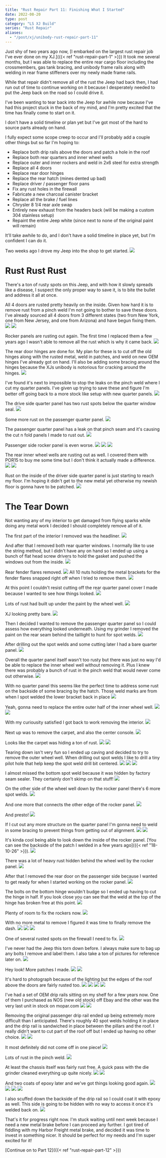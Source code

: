 ```yaml
---
title: "Rust Repair Part 11: Finishing What I Started"
date: 2022-08-20
type: post
category: "LS XJ Build"
series: "Rust Repair"
aliases:
  - "/post/xj/unibody-rust-repair-part-11"
---
```


Just shy of two years ago now, [I embarked on the largest rust repair job I've ever done on my XJ.]({{< ref "rust-repair-part-1" >}}) It took me several months, but I was able to replace the entire rear cargo floor including the crossmembers, gas tank bracing, and unibody frame rails along with welding in rear frame stiffeners over my newly made frame rails.

While that repair didn't remove all of the rust the Jeep had back then, I had run out of time to continue working on it because I desperately needed to put the Jeep back on the road so I could drive it.

I've been wanting to tear back into the Jeep for awhile now because I've had this project stuck in the back of my mind, and I'm pretty excited that the time has finally come to start on it.

I don't have a solid timeline or plan yet but I've got most of the hard to source parts already on hand.

I fully expect some scope creep to occur and I'll probably add a couple other things but so far I'm hoping to:

- Replace both drip rails above the doors and patch a hole in the roof
- Replace both rear quarters and inner wheel wells
- Replace outer and inner rockers and weld in 2x6 steel for extra strength
- Replace all 4 doors
- Replace rear door hinges
- Replace the rear hatch (mines dented up bad)
- Replace driver / passenger floor pans
- Fix any rust holes in the firewall
- Fabricate a new charcoal canister bracket
- Replace all the brake / fuel lines
- Chrysler 8 1/4 rear axle swap
- Entirely new exhaust from the headers back (will be making a custom 304 stainless setup)
- Repaint the entire Jeep white (since next to none of the original paint will remain)

It'll take awhile to do, and I don't have a solid timeline in place yet, but I'm confident I can do it.

Two weeks ago I drove my Jeep into the shop to get started.
![](images/1.jpg)

# Rust Rust Rust

There's a ton of rusty spots on this Jeep, and with how it slowly spreads like a disease, I suspect the only proper way to save it, is to bite the bullet and address it all at once.

All 4 doors are rusted pretty heavily on the inside. Given how hard it is to remove rust from a pinch weld I'm not going to bother to save these doors. I've already sourced all 4 doors from 3 different states (two from New York, one from New Jersey, and one from Arizona) and have begun fixing them.
![](images/2.jpg)
![](images/5.jpg)

Rocker panels are rusting out again. The first time I replaced them a few years ago I wasn't able to remove all the rust which is why it came back.
![](images/3.jpg)

The rear door hinges are done for. My plan for these is to cut off the old hinges along with the rusted metal, weld in patches, and weld on new OEM hinges I've already got on hand. I'll also be adding some bracing around the hinges because the XJs unibody is notorious for cracking around the hinges.
![](images/4.jpg)

I've found it's next to impossible to stop the leaks on the pinch weld where I cut my quarter panels. I've given up trying to save these and figure I'm better off going back to a more stock like setup with new quarter panels.
![](images/6.jpg)

The drive side quarter panel has two rust spots below the quarter window seal.
![](images/7.jpg)

Some more rust on the passenger quarter panel.
![](images/8.jpg)

The passenger quarter panel has a leak on that pinch seam and it's causing the cut n fold panels I made to rust out.
![](images/9.jpg)

Passenger side rocker panel is even worse.
![](images/10.jpg)
![](images/11.jpg)
![](images/12.jpg)

The rear inner wheel wells are rusting out as well. I covered them with POR15 to buy me some time but I don't think it actually made a difference.
![](images/13.jpg)
![](images/14.jpg)

Rust on the inside of the driver side quarter panel is just starting to reach my floor. I'm hoping it didn't get to the new metal yet otherwise my newish floor is gonna have to be patched.
![](images/15.jpg)

# The Tear Down

Not wanting any of my interior to get damaged from flying sparks while doing any metal work I decided I should completely remove all of it.

The first part of the interior I removed was the headliner.
![](images/16.jpg)

And after that I removed both rear quarter windows. I normally like to use the string method, but I didn't have any on hand so I ended up using a bunch of flat head screw drivers to hold the gasket and pushed the windows out from the inside.
![](images/17.jpg)

Rear fender flares removed.
![](images/18.jpg)
All 10 nuts holding the metal brackets for the fender flares snapped right off when I tried to remove them.
![](images/21.jpg)

At this point I couldn't resist cutting off the rear quarter panel cover I made because I wanted to see how things looked.
![](images/19.jpg)

Lots of rust had built up under the paint by the wheel well.
![](images/20.jpg)

XJ looking pretty bare.
![](images/22.jpg)

Then I decided I wanted to remove the passenger quarter panel so I could assess how everything looked underneath. Using my grinder I removed the paint on the rear seam behind the taillight to hunt for spot welds.
![](images/23.jpg)

After drilling out the spot welds and some cutting later I had a bare quarter panel.
![](images/24.jpg)

Overall the quarter panel itself wasn't too rusty but there was just no way I'd be able to replace the inner wheel well without removing it. Plus I knew there was probably a bunch of rust in the pinch weld that would never come out otherwise.
![](images/24a.jpg)

With no quarter panel this seems like the perfect time to address some rust on the backside of some bracing by the hatch. Those weld marks are from when I spot welded the lower bracket back in place
![](images/25.jpg)

Yeah, gonna need to replace the entire outer half of the inner wheel well.
![](images/26.jpg)
![](images/27.jpg)

With my curiousity satisfied I got back to work removing the interior.
![](images/28.jpg)

Next up was to remove the carpet, and also the center console.
![](images/29.jpg)

Looks like the carpet was hiding a ton of rust.
![](images/30.jpg)
![](images/31.jpg)

Tearing down isn't very fun so I ended up caving and decided to try to remove the outer wheel well. When drilling out spot welds I like to drill a tiny pilot hole that help keep the spot weld drill bit centered.
![](images/32.jpg)
![](images/33.jpg)
![](images/34.jpg)

I almost missed the bottom spot weld because it was hidden by factory seam sealer. They certainly don't skimp on that stuff!
![](images/35.jpg)

On the other side of the wheel well down by the rocker panel there's 6 more spot welds.
![](images/36.jpg)

And one more that connects the other edge of the rocker panel.
![](images/37.jpg)

And presto!
![](images/38.jpg)

If I cut out any more structure on the quarter panel I'm gonna need to weld in some bracing to prevent things from getting out of alignment.
![](images/39.jpg)
![](images/40.jpg)

It's kinda cool being able to look down the inside of the rocker panel. [You can see the backside of the patch I welded in a few years ago]({{< ref "18-10-26" >}}).
![](images/41.jpg)

There was a lot of heavy rust hidden behind the wheel well by the rocker panel.
![](images/42.jpg)

After that I removed the rear door on the passenger side because I wanted to get ready for when I started working on the rocker panel.
![](images/43.jpg)

The bolts on the bottom hinge wouldn't budge so I ended up having to cut the hinge in half. If you look close you can see that the weld at the top of the hinge has broken free at this point.
![](images/44.jpg)

Plenty of room to fix the rockers now.
![](images/45.jpg)

With no more metal to remove I figured it was time to finally remove the dash.
![](images/46.jpg)
![](images/47.jpg)
![](images/48.jpg)

One of several rusted spots on the firewall I need to fix.
![](images/49.jpg)

I've never had the Jeep this torn down before. I always make sure to bag up any bolts I remove and label them. I also take a ton of pictures for reference later on.
![](images/50.jpg)

Hey look! More patches I made.
![](images/51.jpg)
![](images/52.jpg)

It's hard to photograph because of the lighting but the edges of the roof above the doors are fairly rusted too.
![](images/53.jpg)
![](images/54.jpg)
![](images/55.jpg)
![](images/56.jpg)

I've had a set of OEM drip rails sitting on my shelf for a few years now. One of them I purchased as NOS (new old stock) off Ebay and the other was the very last unit in stock on mopar.com
![](images/57.jpg)
![](images/58.jpg)

Removing the original passenger drip rail ended up being extremely more difficult than I anticipated. There's roughly 40 spot welds holding it in place and the drip rail is sandwiched in place between the pillars and the roof. I really didn't want to cut part of the roof off but I ended up having no other choice.
![](images/59.jpg)
![](images/60.jpg)

It most definitely did not come off in one piece!
![](images/62.jpg)

Lots of rust in the pinch weld.
![](images/61.jpg)

At least the chassis itself was fairly rust free. A quick pass with the die grinder cleaned everything up quite nicely.
![](images/63.jpg)
![](images/64.jpg)

And two coats of epoxy later and we've got things looking good again.
![](images/65.jpg)
![](images/66.jpg)
![](images/67.jpg)
![](images/68.jpg)

I also scuffed down the backside of the drip rail so I could coat it with epoxy as well. This side is going to be hidden with no way to access it once it's welded back on.
![](images/69.jpg)

That's it for progress right now. I'm stuck waiting until next week because I need a new metal brake before I can proceed any further. I got tired of fiddling with my Harbor Freight metal brake, and decided it was time to invest in something nicer. It should be perfect for my needs and I'm super excited for it!

[Continue on to Part 12]({{< ref "rust-repair-part-12" >}})
